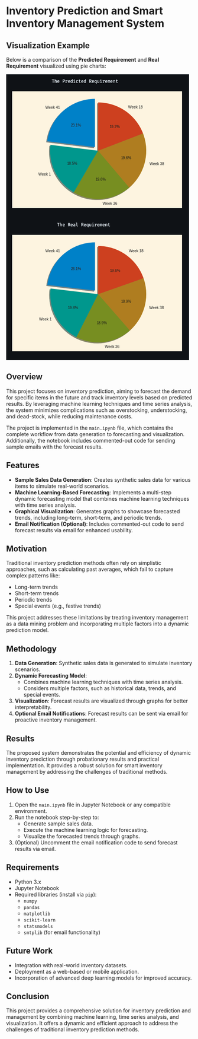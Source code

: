 # Inventory Prediction and Smart Inventory Management System

## Visualization Example

Below is a comparison of the **Predicted Requirement** and **Real Requirement** visualized using pie charts:

![Predicted vs Real Requirement](images/output.png)

## Overview
This project focuses on inventory prediction, aiming to forecast the demand for specific items in the future and track inventory levels based on predicted results. By leveraging machine learning techniques and time series analysis, the system minimizes complications such as overstocking, understocking, and dead-stock, while reducing maintenance costs.

The project is implemented in the `main.ipynb` file, which contains the complete workflow from data generation to forecasting and visualization. Additionally, the notebook includes commented-out code for sending sample emails with the forecast results.

## Features
- **Sample Sales Data Generation**: Creates synthetic sales data for various items to simulate real-world scenarios.
- **Machine Learning-Based Forecasting**: Implements a multi-step dynamic forecasting model that combines machine learning techniques with time series analysis.
- **Graphical Visualization**: Generates graphs to showcase forecasted trends, including long-term, short-term, and periodic trends.
- **Email Notification (Optional)**: Includes commented-out code to send forecast results via email for enhanced usability.

## Motivation
Traditional inventory prediction methods often rely on simplistic approaches, such as calculating past averages, which fail to capture complex patterns like:
- Long-term trends
- Short-term trends
- Periodic trends
- Special events (e.g., festive trends)

This project addresses these limitations by treating inventory management as a data mining problem and incorporating multiple factors into a dynamic prediction model.

## Methodology
1. **Data Generation**: Synthetic sales data is generated to simulate inventory scenarios.
2. **Dynamic Forecasting Model**:
   - Combines machine learning techniques with time series analysis.
   - Considers multiple factors, such as historical data, trends, and special events.
3. **Visualization**: Forecast results are visualized through graphs for better interpretability.
4. **Optional Email Notifications**: Forecast results can be sent via email for proactive inventory management.

## Results
The proposed system demonstrates the potential and efficiency of dynamic inventory prediction through probationary results and practical implementation. It provides a robust solution for smart inventory management by addressing the challenges of traditional methods.

## How to Use
1. Open the `main.ipynb` file in Jupyter Notebook or any compatible environment.
2. Run the notebook step-by-step to:
   - Generate sample sales data.
   - Execute the machine learning logic for forecasting.
   - Visualize the forecasted trends through graphs.
3. (Optional) Uncomment the email notification code to send forecast results via email.

## Requirements
- Python 3.x
- Jupyter Notebook
- Required libraries (install via `pip`):
  - `numpy`
  - `pandas`
  - `matplotlib`
  - `scikit-learn`
  - `statsmodels`
  - `smtplib` (for email functionality)

## Future Work
- Integration with real-world inventory datasets.
- Deployment as a web-based or mobile application.
- Incorporation of advanced deep learning models for improved accuracy.


## Conclusion
This project provides a comprehensive solution for inventory prediction and management by combining machine learning, time series analysis, and visualization. It offers a dynamic and efficient approach to address the challenges of traditional inventory prediction methods.